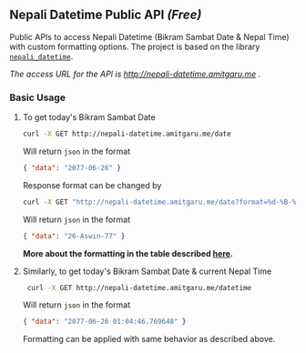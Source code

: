 ## Nepali Datetime Public API *(Free)*

Public APIs to access Nepali Datetime (Bikram Sambat Date & Nepal Time) with custom formatting options. The project is 
based on the library [`nepali_datetime`](https://github.com/amitgaru2/nepali-datetime).

_The access URL for the API is http://nepali-datetime.amitgaru.me ._

### Basic Usage

1. To get today's Bikram Sambat Date

   ```sh
   curl -X GET http://nepali-datetime.amitgaru.me/date
   ```

   Will return `json` in the format

   ```json
   { "data": "2077-06-26" }
   ```

   Response format can be changed by

   ```sh
   curl -X GET "http://nepali-datetime.amitgaru.me/date?format=%d-%B-%y"
   ```

   Will return `json` in the format

   ```json
   { "data": "26-Aswin-77" }
   ```

   **More about the formatting in the table described [here](https://amitgaru2.github.io/nepali-datetime/html/index.html#strftime-and-strptime-behavior).**

1. Similarly, to get today's Bikram Sambat Date & current Nepal Time

   ```sh
    curl -X GET http://nepali-datetime.amitgaru.me/datetime
   ```

   Will return `json` in the format

   ```json
   { "data": "2077-06-26 01:04:46.769648" }
   ```

   Formatting can be applied with same behavior as described above.
